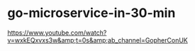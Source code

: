 # go-microservice-in-30-min
https://www.youtube.com/watch?v=wxkEQxvxs3w&amp;t=0s&amp;ab_channel=GopherConUK
